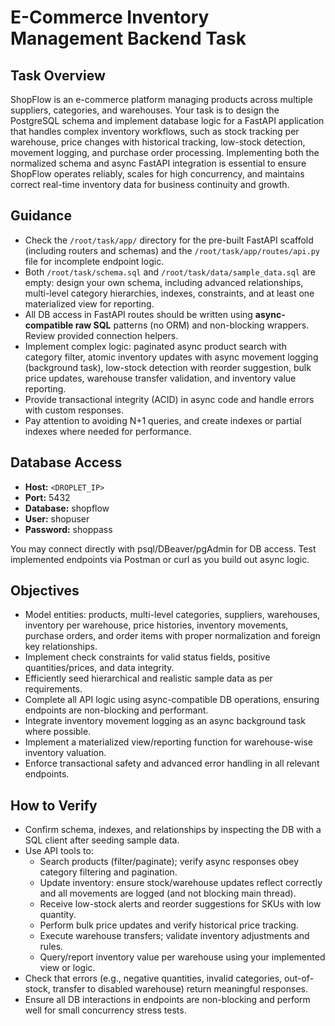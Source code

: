 # E-Commerce Inventory Management Backend Task

## Task Overview
ShopFlow is an e-commerce platform managing products across multiple suppliers, categories, and warehouses. Your task is to design the PostgreSQL schema and implement database logic for a FastAPI application that handles complex inventory workflows, such as stock tracking per warehouse, price changes with historical tracking, low-stock detection, movement logging, and purchase order processing. Implementing both the normalized schema and async FastAPI integration is essential to ensure ShopFlow operates reliably, scales for high concurrency, and maintains correct real-time inventory data for business continuity and growth.

## Guidance
- Check the `/root/task/app/` directory for the pre-built FastAPI scaffold (including routers and schemas) and the `/root/task/app/routes/api.py` file for incomplete endpoint logic.
- Both `/root/task/schema.sql` and `/root/task/data/sample_data.sql` are empty: design your own schema, including advanced relationships, multi-level category hierarchies, indexes, constraints, and at least one materialized view for reporting.
- All DB access in FastAPI routes should be written using **async-compatible raw SQL** patterns (no ORM) and non-blocking wrappers. Review provided connection helpers.
- Implement complex logic: paginated async product search with category filter, atomic inventory updates with async movement logging (background task), low-stock detection with reorder suggestion, bulk price updates, warehouse transfer validation, and inventory value reporting.
- Provide transactional integrity (ACID) in async code and handle errors with custom responses.
- Pay attention to avoiding N+1 queries, and create indexes or partial indexes where needed for performance.

## Database Access
- **Host:** `<DROPLET_IP>`
- **Port:** 5432
- **Database:** shopflow
- **User:** shopuser
- **Password:** shoppass

You may connect directly with psql/DBeaver/pgAdmin for DB access. Test implemented endpoints via Postman or curl as you build out async logic.

## Objectives
- Model entities: products, multi-level categories, suppliers, warehouses, inventory per warehouse, price histories, inventory movements, purchase orders, and order items with proper normalization and foreign key relationships.
- Implement check constraints for valid status fields, positive quantities/prices, and data integrity.
- Efficiently seed hierarchical and realistic sample data as per requirements.
- Complete all API logic using async-compatible DB operations, ensuring endpoints are non-blocking and performant.
- Integrate inventory movement logging as an async background task where possible.
- Implement a materialized view/reporting function for warehouse-wise inventory valuation.
- Enforce transactional safety and advanced error handling in all relevant endpoints.

## How to Verify
- Confirm schema, indexes, and relationships by inspecting the DB with a SQL client after seeding sample data.
- Use API tools to:
    - Search products (filter/paginate); verify async responses obey category filtering and pagination.
    - Update inventory: ensure stock/warehouse updates reflect correctly and all movements are logged (and not blocking main thread).
    - Receive low-stock alerts and reorder suggestions for SKUs with low quantity.
    - Perform bulk price updates and verify historical price tracking.
    - Execute warehouse transfers; validate inventory adjustments and rules.
    - Query/report inventory value per warehouse using your implemented view or logic.
- Check that errors (e.g., negative quantities, invalid categories, out-of-stock, transfer to disabled warehouse) return meaningful responses.
- Ensure all DB interactions in endpoints are non-blocking and perform well for small concurrency stress tests.
